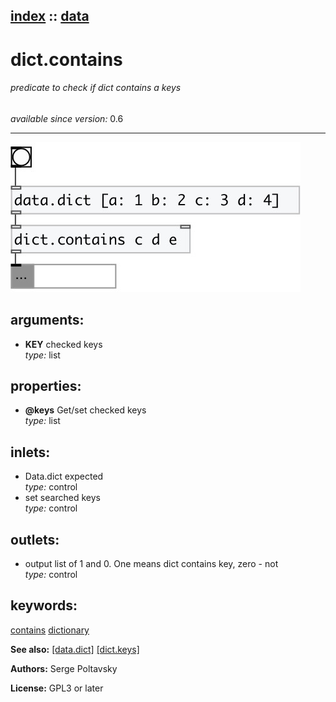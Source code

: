 [index](index.html) :: [data](category_data.html)
---

# dict.contains

###### predicate to check if dict contains a keys

*available since version:* 0.6

---




[![example](../examples/img/dict.contains.jpg)](../examples/pd/dict.contains.pd)



## arguments:

* **KEY**
checked keys<br>
_type:_ list<br>





## properties:

* **@keys** 
Get/set checked keys<br>
_type:_ list<br>



## inlets:

* Data.dict expected<br>
_type:_ control
* set searched keys<br>
_type:_ control



## outlets:

* output list of 1 and 0. One means dict contains key, zero - not<br>
_type:_ control



## keywords:

[contains](keywords/contains.html)
[dictionary](keywords/dictionary.html)



**See also:**
[\[data.dict\]](data.dict.html)
[\[dict.keys\]](dict.keys.html)




**Authors:** Serge Poltavsky




**License:** GPL3 or later





